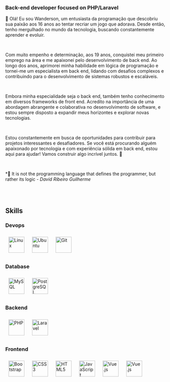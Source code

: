 ### Back-end developer focused on PHP/Laravel 

👋 Olá! Eu sou Wanderson, um entusiasta da programação que descobriu sua paixão aos 16 anos ao tentar recriar um jogo que adorava. Desde então, tenho mergulhado no mundo da tecnologia, buscando constantemente aprender e evoluir.

<br/> 

Com muito empenho e determinação, aos 19 anos, conquistei meu primeiro emprego na área e me apaixonei pelo desenvolvimento de back end. Ao longo dos anos, aprimorei minha habilidade em lógica de programação e tornei-me um especialista em back end, lidando com desafios complexos e contribuindo para o desenvolvimento de sistemas robustos e escaláveis.

<br/> 

Embora minha especialidade seja o back end, também tenho conhecimento em diversos frameworks de front end. Acredito na importância de uma abordagem abrangente e colaborativa no desenvolvimento de software, e estou sempre disposto a expandir meus horizontes e explorar novas tecnologias.

<br/> 

Estou constantemente em busca de oportunidades para contribuir para projetos interessantes e desafiadores. Se você está procurando alguém apaixonado por tecnologia e com experiência sólida em back end, estou aqui para ajudar! Vamos construir algo incrível juntos. 🚀

<br/>
  
*🔭 It is not the programming language that defines the programmer, but rather its logic - *David Ribeiro Guilherme* 

<br/> 
<br/> 


## Skills

### Devops 
<div align="start">  
<a href="https://www.linux.org/" target="_blank"><img style="margin: 10px" src="https://profilinator.rishav.dev/skills-assets/linux-original.svg" alt="Linux" height="50" /></a> 
<a href="https://ubuntu.com/" target="_blank"><img style="margin: 10px" src="https://upload.wikimedia.org/wikipedia/commons/9/9e/UbuntuCoF.svg" alt="Ubuntu" height="50" /></a> 
<a href="https://github.com/" target="_blank"><img style="margin: 10px" src="https://profilinator.rishav.dev/skills-assets/git-scm-icon.svg" alt="Git" height="50" /></a>  
</div>

### Database
<div align="start">  
<a href="https://www.mysql.com/" target="_blank"><img style="margin: 10px" src="https://profilinator.rishav.dev/skills-assets/mysql-original-wordmark.svg" alt="MySQL" height="50" /></a>  
<a href="https://www.postgresql.org/" target="_blank"><img style="margin: 10px" src="https://profilinator.rishav.dev/skills-assets/postgresql-original-wordmark.svg" alt="PostgreSQL" height="50" /></a>  
</div>

### Backend  
<div align="start">  
<a href="https://www.php.net/" target="_blank"><img style="margin: 10px" src="https://profilinator.rishav.dev/skills-assets/php-original.svg" alt="PHP" height="50" /></a>  
<a href="https://laravel.com/" target="_blank"><img style="margin: 10px" src="https://profilinator.rishav.dev/skills-assets/laravel-plain-wordmark.svg" alt="Laravel" height="50" /></a>  
</div>

### Frontend  
<div align="start">  
<a href="https://getbootstrap.com/docs/3.4/javascript/" target="_blank"><img style="margin: 10px" src="https://profilinator.rishav.dev/skills-assets/bootstrap-plain.svg" alt="Bootstrap" height="50" /></a>  
<a href="https://www.w3schools.com/css/" target="_blank"><img style="margin: 10px" src="https://profilinator.rishav.dev/skills-assets/css3-original-wordmark.svg" alt="CSS3" height="50" /></a>  
<a href="https://en.wikipedia.org/wiki/HTML5" target="_blank"><img style="margin: 10px" src="https://profilinator.rishav.dev/skills-assets/html5-original-wordmark.svg" alt="HTML5" height="50" /></a>  
<a href="https://www.javascript.com/" target="_blank"><img style="margin: 10px" src="https://profilinator.rishav.dev/skills-assets/javascript-original.svg" alt="JavaScript" height="50" /></a>  
<a href="https://vuejs.org/" target="_blank"><img style="margin: 10px" src="https://profilinator.rishav.dev/skills-assets/vuejs-original-wordmark.svg" alt="Vue.js" height="50" /></a>  
<a href="https://nuxt.com/" target="_blank"><img style="margin: 10px" src="https://upload.wikimedia.org/wikipedia/commons/a/ae/Nuxt_logo.svg" alt="Vue.js" height="50" /></a>  
</div>
